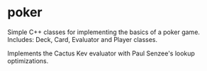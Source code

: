 poker
=====

Simple C++ classes for implementing the basics of a poker game.  
Includes: Deck, Card, Evaluator and Player classes.  

Implements the Cactus Kev evaluator with Paul Senzee's lookup optimizations.